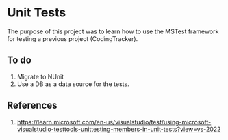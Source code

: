 # Unit Tests

The purpose of this project was to learn how to use the MSTest framework for testing a previous project (CodingTracker).

## To do

1. Migrate to NUnit
2. Use a DB as a data source for the tests.

## References

1. <https://learn.microsoft.com/en-us/visualstudio/test/using-microsoft-visualstudio-testtools-unittesting-members-in-unit-tests?view=vs-2022>
